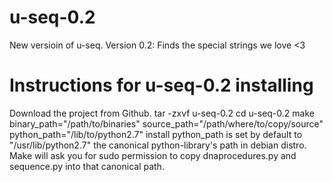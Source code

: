 # u-seq-0.2
New versioin of u-seq. Version 0.2: Finds the special strings we love &lt;3

# Instructions for u-seq-0.2 installing
Download the project from Github.
tar -zxvf u-seq-0.2
cd u-seq-0.2
make binary_path="/path/to/binaries" source_path="/path/where/to/copy/source" python_path="/lib/to/python2.7" install
python_path is set by default to "/usr/lib/python2.7" the canonical python-library's path in debian distro.
Make will ask you for sudo permission to copy dnaprocedures.py and sequence.py into that canonical path.
